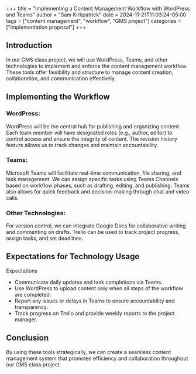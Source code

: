 +++
title = "Implementing a Content Management Workflow with WordPress and Teams"
author = "Sam Kirkpatrick"
date = 2024-11-21T11:03:24-05:00
tags = ["content management", "workflow", "GMS project"]
categories = ["implementation proposal"]
+++

## Introduction

In our GMS class project, we will use WordPress, Teams, and other technologies to implement and enforce the content management workflow. These tools offer flexibility and structure to manage content creation, collaboration, and communication effectively.

## Implementing the Workflow

### WordPress:
WordPress will be the central hub for publishing and organizing content. Each team member will have designated roles (e.g., author, editor) to control access and ensure the integrity of content. The revision history feature allows us to track changes and maintain accountability.

### Teams:
Microsoft Teams will facilitate real-time communication, file sharing, and task management. We can assign specific tasks using Teams Channels based on workflow phases, such as drafting, editing, and publishing. Teams also allows for quick feedback and decision-making through chat and video calls.

### Other Technologies:
For version control, we can integrate Google Docs for collaborative writing and commenting on drafts. Trello can be used to track project progress, assign tasks, and set deadlines.

## Expectations for Technology Usage

Expectations
- Communicate daily updates and task completions via Teams.
- Use WordPress to upload content only when all steps of the workflow are completed.
- Report any issues or delays in Teams to ensure accountability and transparency.
- Track progress on Trello and provide weekly reports to the project manager.

## Conclusion

By using these tools strategically, we can create a seamless content management system that promotes efficiency and collaboration throughout our GMS class project.

